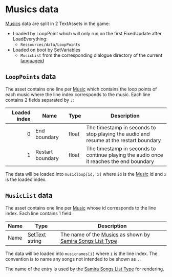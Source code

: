 # Musics data

[Musics](../Enums%20and%20IDs/Musics.md) data are split in 2 TextAssets in the game:

* Loaded by LoopPoint which will only run on the first FixedUpdate after LoadEverything:
  * `Ressources/data/LoopPoints`
* Loaded on boot by SetVariables
  * `MusicList` from the corresponding dialogue directory of the current [languageid](../SetText/languageid.md)

## `LoopPoints` data

The asset contains one line per [Music](../Enums%20and%20IDs/Musics.md) which contains the loop points of each music where the line index corresponds to the music. Each line contains 2 fields separated by `;`:

|Loaded index|Name|Type|Description|
|------------:|----|----|-----------|
|0|End boundary|float|The timestamp in seconds to stop playing the audio and resume at the restart boundary|
|1|Restart boundary|float|The timestamp in seconds to continue playing the audio once it reaches the end boundary|

The data will be loaded into `musicloop[id, x]` where `id` is the [Music](../Enums%20and%20IDs/Musics.md) id and `x` is the loaded index.

## `MusicList` data

The asset contains one line per [Music](../Enums%20and%20IDs/Musics.md) whose id corresponds to the line index. Each line contains 1 field:

|Name|Type|Description|
|----|----|-----------|
|Name|[SetText](../SetText/SetText.md) string|The name of the [Musics](../Enums%20and%20IDs/Musics.md) as shown by [Samira Songs List Type](../ItemList/List%20Types%20Group%20Details/Samira%20Songs%20List%20Type.md)|

The data will be loaded into `musicnames[i]` where `i` is the line index. The convention is to name any songs not intended to be shown as `.`.

The name of the entry is used by the [Samira Songs List Type](../ItemList/List%20Types%20Group%20Details/Samira%20Songs%20List%20Type.md) for rendering.
